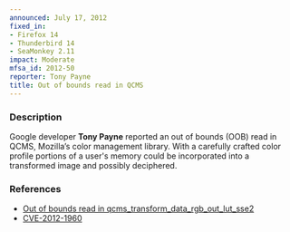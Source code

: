 ```yaml
---
announced: July 17, 2012
fixed_in:
- Firefox 14
- Thunderbird 14
- SeaMonkey 2.11
impact: Moderate
mfsa_id: 2012-50
reporter: Tony Payne
title: Out of bounds read in QCMS
---
```


<h3>Description</h3>

<p>Google developer <strong>Tony Payne</strong> reported an out of bounds (OOB)
read in QCMS, Mozilla’s color management library. With a carefully crafted color profile portions of a user's memory could be incorporated into a transformed image and possibly deciphered. 
</p>


<h3>References</h3>

<ul>
  <li><a href="https://bugzilla.mozilla.org/show_bug.cgi?id=761014">
       Out of bounds read in qcms_transform_data_rgb_out_lut_sse2</a></li>
  <li><a href="http://cve.mitre.org/cgi-bin/cvename.cgi?name=CVE-2012-1960" class="ex-ref">CVE-2012-1960</a></li>
</ul>



